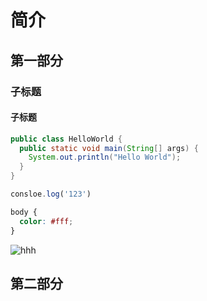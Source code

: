 # 简介
## 第一部分
### 子标题
#### 子标题

```java
public class HelloWorld {
  public static void main(String[] args) {
    System.out.println("Hello World");
  }
}
```
```js
consloe.log('123')
```
```css
body {
  color: #fff;
}
```


![hhh](/images/avatar.jpg)

## 第二部分
